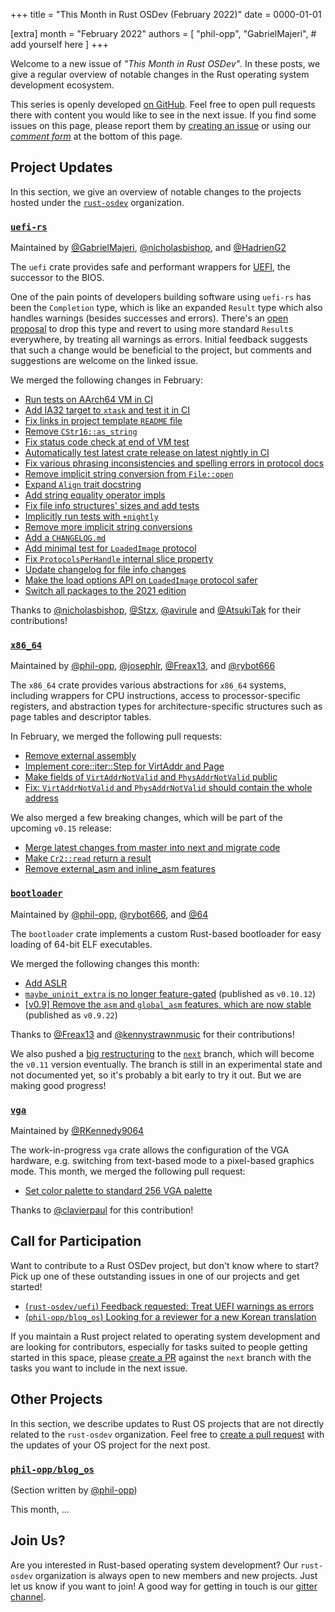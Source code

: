 +++
title = "This Month in Rust OSDev (February 2022)"
date = 0000-01-01

[extra]
month = "February 2022"
authors = [
    "phil-opp",
    "GabrielMajeri",
    # add yourself here
]
+++

Welcome to a new issue of _"This Month in Rust OSDev"_. In these posts, we give a regular overview of notable changes in the Rust operating system development ecosystem.

<!-- more -->

This series is openly developed [on GitHub](https://github.com/rust-osdev/homepage/). Feel free to open pull requests there with content you would like to see in the next issue. If you find some issues on this page, please report them by [creating an issue](https://github.com/rust-osdev/homepage/issues/new) or using our [_comment form_](#comment-form) at the bottom of this page.

<!--
    This is a draft for the upcoming "This Month in Rust OSDev (February 2022)" post.
    Feel free to create pull requests against the `next` branch to add your
    content here.
    Please take a look at the past posts on https://rust-osdev.com/ to see the
    general structure of these posts.
-->

## Project Updates

In this section, we give an overview of notable changes to the projects hosted under the [`rust-osdev`] organization.

[`rust-osdev`]: https://github.com/rust-osdev/about

### [`uefi-rs`](https://github.com/rust-osdev/uefi-rs)

<span class="maintainers">Maintained by [@GabrielMajeri](https://github.com/GabrielMajeri), [@nicholasbishop](https://github.com/orgs/rust-osdev/people/nicholasbishop), and [@HadrienG2](https://github.com/orgs/rust-osdev/people/HadrienG2)</span>

The `uefi` crate provides safe and performant wrappers for [UEFI](https://en.wikipedia.org/wiki/Unified_Extensible_Firmware_Interface), the successor to the BIOS.

One of the pain points of developers building software using `uefi-rs` has been the `Completion` type, which is like an expanded `Result` type which also handles warnings (besides successes and errors). There's an [open proposal](https://github.com/rust-osdev/uefi-rs/issues/360) to drop this type and revert to using more standard `Result`s everywhere, by treating all warnings as errors. Initial feedback suggests that such a change would be beneficial to the project, but comments and suggestions are welcome on the linked issue.

We merged the following changes in February:

- [Run tests on AArch64 VM in CI](https://github.com/rust-osdev/uefi-rs/pull/353)
- [Add IA32 target to `xtask` and test it in CI](https://github.com/rust-osdev/uefi-rs/pull/354)
- [Fix links in project template `README` file](https://github.com/rust-osdev/uefi-rs/pull/356)
- [Remove `CStr16::as_string`](https://github.com/rust-osdev/uefi-rs/pull/357)
- [Fix status code check at end of VM test](https://github.com/rust-osdev/uefi-rs/pull/355)
- [Automatically test latest crate release on latest nightly in CI](https://github.com/rust-osdev/uefi-rs/pull/348)
- [Fix various phrasing inconsistencies and spelling errors in protocol docs](https://github.com/rust-osdev/uefi-rs/pull/193)
- [Remove implicit string conversion from `File::open`](https://github.com/rust-osdev/uefi-rs/pull/363)
- [Expand `Align` trait docstring](https://github.com/rust-osdev/uefi-rs/pull/367)
- [Add string equality operator impls](https://github.com/rust-osdev/uefi-rs/pull/366)
- [Fix file info structures' sizes and add tests](https://github.com/rust-osdev/uefi-rs/pull/365)
- [Implicitly run tests with `+nightly`](https://github.com/rust-osdev/uefi-rs/pull/364)
- [Remove more implicit string conversions](https://github.com/rust-osdev/uefi-rs/pull/368)
- [Add a `CHANGELOG.md`](https://github.com/rust-osdev/uefi-rs/pull/369)
- [Add minimal test for `LoadedImage` protocol](https://github.com/rust-osdev/uefi-rs/pull/370)
- [Fix `ProtocolsPerHandle` internal slice property](https://github.com/rust-osdev/uefi-rs/pull/374)
- [Update changelog for file info changes](https://github.com/rust-osdev/uefi-rs/pull/373)
- [Make the load options API on `LoadedImage` protocol safer](https://github.com/rust-osdev/uefi-rs/pull/375)
- [Switch all packages to the 2021 edition](https://github.com/rust-osdev/uefi-rs/pull/376)

Thanks to [@nicholasbishop](https://github.com/nicholasbishop), [@Stzx](https://github.com/Stzx), [@avirule](https://github.com/avirule) and [@AtsukiTak](https://github.com/AtsukiTak) for their contributions!

### [`x86_64`](https://github.com/rust-osdev/x86_64)

<span class="maintainers">Maintained by [@phil-opp](https://github.com/phil-opp), [@josephlr](https://github.com/orgs/rust-osdev/people/josephlr), [@Freax13](https://github.com/orgs/rust-osdev/people/Freax13), and [@rybot666](https://github.com/orgs/rust-osdev/people/rybot666)</span>

The `x86_64` crate provides various abstractions for `x86_64` systems, including wrappers for CPU instructions, access to processor-specific registers, and abstraction types for architecture-specific structures such as page tables and descriptor tables.

In February, we merged the following pull requests:

- [Remove external assembly](https://github.com/rust-osdev/x86_64/pull/343)
- [Implement core::iter::Step for VirtAddr and Page](https://github.com/rust-osdev/x86_64/pull/342)
- [Make fields of `VirtAddrNotValid` and `PhysAddrNotValid` public](https://github.com/rust-osdev/x86_64/pull/340)
- [Fix: `VirtAddrNotValid` and `PhysAddrNotValid` should contain the whole address](https://github.com/rust-osdev/x86_64/pull/347)

We also merged a few breaking changes, which will be part of the upcoming `v0.15` release:

- [Merge latest changes from master into next and migrate code](https://github.com/rust-osdev/x86_64/pull/338)
- [Make `Cr2::read` return a result](https://github.com/rust-osdev/x86_64/pull/335)
- [Remove external_asm and inline_asm features](https://github.com/rust-osdev/x86_64/pull/345)

### [`bootloader`](https://github.com/rust-osdev/bootloader)

<span class="maintainers">Maintained by [@phil-opp](https://github.com/phil-opp), [@rybot666](https://github.com/rybot666), and [@64](https://github.com/64)</span>

The `bootloader` crate implements a custom Rust-based bootloader for easy loading of 64-bit ELF executables.

We merged the following changes this month:

- [Add ASLR](https://github.com/rust-osdev/bootloader/pull/221)
- [`maybe_uninit_extra` is no longer feature-gated](https://github.com/rust-osdev/bootloader/pull/222) <span class="gray">(published as `v0.10.12`)</span>
- [[v0.9] Remove the `asm` and `global_asm` features, which are now stable](https://github.com/rust-osdev/bootloader/pull/227) <span class="gray">(published as `v0.9.22`)</span>

Thanks to [@Freax13](https://github.com/Freax13) and [@kennystrawnmusic](https://github.com/kennystrawnmusic) for their contributions!

We also pushed a [big restructuring](https://github.com/rust-osdev/bootloader/commit/8fb5eff0de2f776979271b771e78c94af752135e) to the [`next`](https://github.com/rust-osdev/bootloader/tree/next) branch, which will become the `v0.11` version eventually. The branch is still in an experimental state and not documented yet, so it's probably a bit early to try it out. But we are making good progress!

### [`vga`](https://github.com/rust-osdev/vga)

<span class="maintainers">Maintained by [@RKennedy9064](https://github.com/RKennedy9064)</span>

The work-in-progress `vga` crate allows the configuration of the VGA hardware, e.g. switching from text-based mode to a pixel-based graphics mode. This month, we merged the following pull request:

- [Set color palette to standard 256 VGA palette](https://github.com/rust-osdev/vga/pull/26)

Thanks to [@clavierpaul](https://github.com/clavierpaul) for this contribution!

## Call for Participation

Want to contribute to a Rust OSDev project, but don't know where to start? Pick up one of these outstanding
issues in one of our projects and get started!

<!--
Please use the following template for adding items:
- [(`repo_name`) Issue Description](https://example.com/link-to-issue)
-->

- [(`rust-osdev/uefi`) Feedback requested: Treat UEFI warnings as errors](https://github.com/rust-osdev/uefi-rs/issues/360)
- [(`phil-opp/blog_os`) Looking for a reviewer for a new Korean translation](https://github.com/phil-opp/blog_os/pull/1079)


If you maintain a Rust project related to operating system development and are looking for contributors, especially for tasks suited to people getting started in this space, please [create a PR](https://github.com/rust-osdev/homepage/pulls) against the `next` branch with the tasks you want to include in the next issue.

## Other Projects

In this section, we describe updates to Rust OS projects that are not directly related to the `rust-osdev` organization. Feel free to [create a pull request](https://github.com/rust-osdev/homepage/pulls) with the updates of your OS project for the next post.

### [`phil-opp/blog_os`](https://github.com/phil-opp/blog_os)

<span class="gray">(Section written by [@phil-opp](https://github.com/phil-opp))</span>

This month, ...

## Join Us?

Are you interested in Rust-based operating system development? Our `rust-osdev` organization is always open to new members and new projects. Just let us know if you want to join! A good way for getting in touch is our [gitter channel](https://gitter.im/rust-osdev/Lobby).


<!--
TODO: Update publication date
-->
